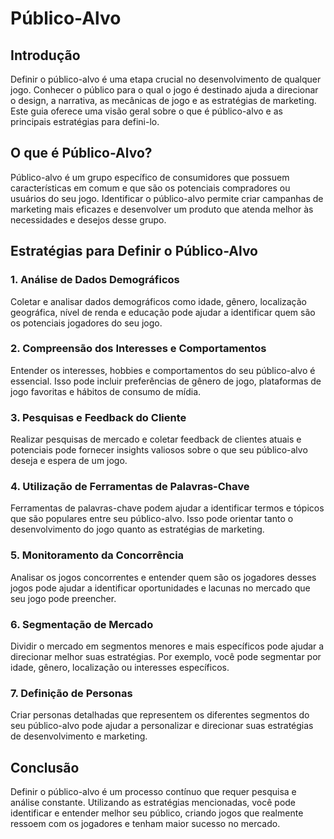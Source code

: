 # Público-Alvo

## Introdução
Definir o público-alvo é uma etapa crucial no desenvolvimento de qualquer jogo. Conhecer o público para o qual o jogo é destinado ajuda a direcionar o design, a narrativa, as mecânicas de jogo e as estratégias de marketing. Este guia oferece uma visão geral sobre o que é público-alvo e as principais estratégias para defini-lo.

## O que é Público-Alvo?
Público-alvo é um grupo específico de consumidores que possuem características em comum e que são os potenciais compradores ou usuários do seu jogo. Identificar o público-alvo permite criar campanhas de marketing mais eficazes e desenvolver um produto que atenda melhor às necessidades e desejos desse grupo.

## Estratégias para Definir o Público-Alvo

### 1. Análise de Dados Demográficos
Coletar e analisar dados demográficos como idade, gênero, localização geográfica, nível de renda e educação pode ajudar a identificar quem são os potenciais jogadores do seu jogo.

### 2. Compreensão dos Interesses e Comportamentos
Entender os interesses, hobbies e comportamentos do seu público-alvo é essencial. Isso pode incluir preferências de gênero de jogo, plataformas de jogo favoritas e hábitos de consumo de mídia.

### 3. Pesquisas e Feedback do Cliente
Realizar pesquisas de mercado e coletar feedback de clientes atuais e potenciais pode fornecer insights valiosos sobre o que seu público-alvo deseja e espera de um jogo.

### 4. Utilização de Ferramentas de Palavras-Chave
Ferramentas de palavras-chave podem ajudar a identificar termos e tópicos que são populares entre seu público-alvo. Isso pode orientar tanto o desenvolvimento do jogo quanto as estratégias de marketing.

### 5. Monitoramento da Concorrência
Analisar os jogos concorrentes e entender quem são os jogadores desses jogos pode ajudar a identificar oportunidades e lacunas no mercado que seu jogo pode preencher.

### 6. Segmentação de Mercado
Dividir o mercado em segmentos menores e mais específicos pode ajudar a direcionar melhor suas estratégias. Por exemplo, você pode segmentar por idade, gênero, localização ou interesses específicos.

### 7. Definição de Personas
Criar personas detalhadas que representem os diferentes segmentos do seu público-alvo pode ajudar a personalizar e direcionar suas estratégias de desenvolvimento e marketing.

## Conclusão
Definir o público-alvo é um processo contínuo que requer pesquisa e análise constante. Utilizando as estratégias mencionadas, você pode identificar e entender melhor seu público, criando jogos que realmente ressoem com os jogadores e tenham maior sucesso no mercado.

